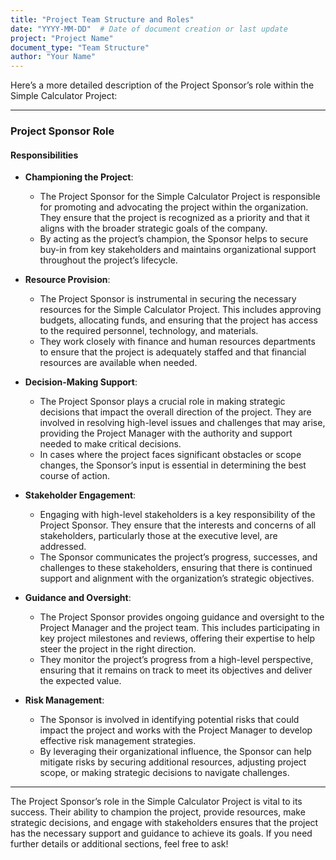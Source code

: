 ```yaml
---
title: "Project Team Structure and Roles"
date: "YYYY-MM-DD"  # Date of document creation or last update
project: "Project Name"
document_type: "Team Structure"
author: "Your Name"
---
```

Here’s a more detailed description of the Project Sponsor’s role within the Simple Calculator Project:

---

### Project Sponsor Role

#### Responsibilities

- **Championing the Project**:
  - The Project Sponsor for the Simple Calculator Project is responsible for promoting and advocating the project within the organization. They ensure that the project is recognized as a priority and that it aligns with the broader strategic goals of the company.
  - By acting as the project’s champion, the Sponsor helps to secure buy-in from key stakeholders and maintains organizational support throughout the project’s lifecycle.

- **Resource Provision**:
  - The Project Sponsor is instrumental in securing the necessary resources for the Simple Calculator Project. This includes approving budgets, allocating funds, and ensuring that the project has access to the required personnel, technology, and materials.
  - They work closely with finance and human resources departments to ensure that the project is adequately staffed and that financial resources are available when needed.

- **Decision-Making Support**:
  - The Project Sponsor plays a crucial role in making strategic decisions that impact the overall direction of the project. They are involved in resolving high-level issues and challenges that may arise, providing the Project Manager with the authority and support needed to make critical decisions.
  - In cases where the project faces significant obstacles or scope changes, the Sponsor’s input is essential in determining the best course of action.

- **Stakeholder Engagement**:
  - Engaging with high-level stakeholders is a key responsibility of the Project Sponsor. They ensure that the interests and concerns of all stakeholders, particularly those at the executive level, are addressed.
  - The Sponsor communicates the project’s progress, successes, and challenges to these stakeholders, ensuring that there is continued support and alignment with the organization’s strategic objectives.

- **Guidance and Oversight**:
  - The Project Sponsor provides ongoing guidance and oversight to the Project Manager and the project team. This includes participating in key project milestones and reviews, offering their expertise to help steer the project in the right direction.
  - They monitor the project’s progress from a high-level perspective, ensuring that it remains on track to meet its objectives and deliver the expected value.

- **Risk Management**:
  - The Sponsor is involved in identifying potential risks that could impact the project and works with the Project Manager to develop effective risk management strategies.
  - By leveraging their organizational influence, the Sponsor can help mitigate risks by securing additional resources, adjusting project scope, or making strategic decisions to navigate challenges.

---

The Project Sponsor’s role in the Simple Calculator Project is vital to its success. Their ability to champion the project, provide resources, make strategic decisions, and engage with stakeholders ensures that the project has the necessary support and guidance to achieve its goals. If you need further details or additional sections, feel free to ask!